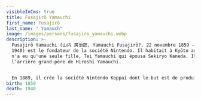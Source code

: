 ```yaml
---
visibleInCms: true
title: Fusajirō Yamauchi
first_name: Fusajirō
last_name: " Yamauch"
image: /images/persons/fusajiro_yamauchi.webp
description: >-
  Fusajirō Yamauchi (山内 房治郎, Yamauchi Fusajirō?, 22 novembre 1859 – 1er janvier
  1940) est le fondateur de la société Nintendo. Il habitait à Kyōto au Japon et
  n'a eu qu'une seule fille, Tei Yamauchi qui épousa Sekiryo Kaneda. Il est
  l’arrière grand-père de Hiroshi Yamauchi.


  En 1889, il crée la société Nintendo Koppai dont le but est de produire un jeu de cartes, les Hanafuda. Ces cartes rencontrèrent très vite un grand succès et Fusajiro ouvrit deux boutiques de ventes à Kyōto et une à Ōsaka. 
birth: 1859
death: 1940
---
```

